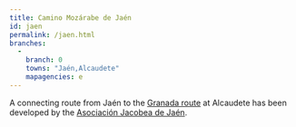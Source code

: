 ```yaml
---
title: Camino Mozárabe de Jaén
id: jaen
permalink: /jaen.html
branches:
  -
    branch: 0
    towns: "Jaén,Alcaudete"
    mapagencies: e
---
```


A connecting route from Jaén to the [Granada route][0] at Alcaudete has been developed by the [Asociación Jacobea de Jaén][1].

[0]: granada.html
[1]: http://www.jaenjacobea.es/
